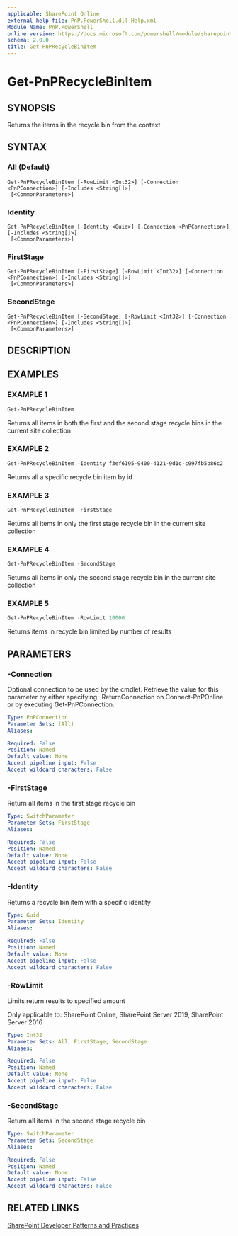 ```yaml
---
applicable: SharePoint Online
external help file: PnP.PowerShell.dll-Help.xml
Module Name: PnP.PowerShell
online version: https://docs.microsoft.com/powershell/module/sharepoint-pnp/get-pnprecyclebinitem
schema: 2.0.0
title: Get-PnPRecycleBinItem
---
```


# Get-PnPRecycleBinItem

## SYNOPSIS
Returns the items in the recycle bin from the context

## SYNTAX

### All (Default)
```
Get-PnPRecycleBinItem [-RowLimit <Int32>] [-Connection <PnPConnection>] [-Includes <String[]>]
 [<CommonParameters>]
```

### Identity
```
Get-PnPRecycleBinItem [-Identity <Guid>] [-Connection <PnPConnection>] [-Includes <String[]>]
 [<CommonParameters>]
```

### FirstStage
```
Get-PnPRecycleBinItem [-FirstStage] [-RowLimit <Int32>] [-Connection <PnPConnection>] [-Includes <String[]>]
 [<CommonParameters>]
```

### SecondStage
```
Get-PnPRecycleBinItem [-SecondStage] [-RowLimit <Int32>] [-Connection <PnPConnection>] [-Includes <String[]>]
 [<CommonParameters>]
```

## DESCRIPTION

## EXAMPLES

### EXAMPLE 1
```powershell
Get-PnPRecycleBinItem
```

Returns all items in both the first and the second stage recycle bins in the current site collection

### EXAMPLE 2
```powershell
Get-PnPRecycleBinItem -Identity f3ef6195-9400-4121-9d1c-c997fb5b86c2
```

Returns all a specific recycle bin item by id

### EXAMPLE 3
```powershell
Get-PnPRecycleBinItem -FirstStage
```

Returns all items in only the first stage recycle bin in the current site collection

### EXAMPLE 4
```powershell
Get-PnPRecycleBinItem -SecondStage
```

Returns all items in only the second stage recycle bin in the current site collection

### EXAMPLE 5
```powershell
Get-PnPRecycleBinItem -RowLimit 10000
```

Returns items in recycle bin limited by number of results

## PARAMETERS

### -Connection
Optional connection to be used by the cmdlet. Retrieve the value for this parameter by either specifying -ReturnConnection on Connect-PnPOnline or by executing Get-PnPConnection.

```yaml
Type: PnPConnection
Parameter Sets: (All)
Aliases:

Required: False
Position: Named
Default value: None
Accept pipeline input: False
Accept wildcard characters: False
```

### -FirstStage
Return all items in the first stage recycle bin

```yaml
Type: SwitchParameter
Parameter Sets: FirstStage
Aliases:

Required: False
Position: Named
Default value: None
Accept pipeline input: False
Accept wildcard characters: False
```

### -Identity
Returns a recycle bin item with a specific identity

```yaml
Type: Guid
Parameter Sets: Identity
Aliases:

Required: False
Position: Named
Default value: None
Accept pipeline input: False
Accept wildcard characters: False
```

### -RowLimit
Limits return results to specified amount

Only applicable to: SharePoint Online, SharePoint Server 2019, SharePoint Server 2016

```yaml
Type: Int32
Parameter Sets: All, FirstStage, SecondStage
Aliases:

Required: False
Position: Named
Default value: None
Accept pipeline input: False
Accept wildcard characters: False
```

### -SecondStage
Return all items in the second stage recycle bin

```yaml
Type: SwitchParameter
Parameter Sets: SecondStage
Aliases:

Required: False
Position: Named
Default value: None
Accept pipeline input: False
Accept wildcard characters: False
```

## RELATED LINKS

[SharePoint Developer Patterns and Practices](https://aka.ms/sppnp)
